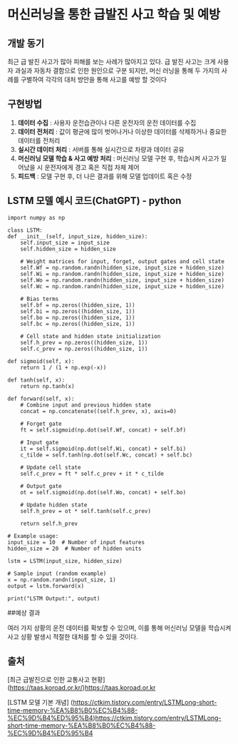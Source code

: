 # 머신러닝을 통한 급발진 사고 학습 및 예방


## 개발 동기

최근 급 발진 사고가 많아 피해를 보는 사례가 많아지고 있다. 급 발진 사고는 크게 사용자 과실과 자동차 결함으로 인한 원인으로 구분 되지만, 머신 러닝을 통해 두 가지의 사례를 구별하여 각각의 대처 방안을 통해 사고를 예방 할 것이다


## 구현방법

1. **데이터 수집** : 사용자 운전습관이나 다른 운전자의 운전 데이터를 수집
2. **데이터 전처리** : 값이 평균에 많이 벗어나거나 이상한 데이터를 삭제하거나 중요한 데이터를 전처리
3. **실시간 데이터 처리** : 서버를 통해 실시간으로 차량과 데이터 공유
4. **머신러닝 모델 학습 & 사고 예방 처리** : 머신러닝 모델 구현 후, 학습시켜 사고가 일어났을 시 운전자에게 경고 혹은 직접 차체 제어
5. **피드백** : 모델 구현 후, 더 나은 결과를 위해 모델 업데이트 혹은 수정


## LSTM 모델 예시 코드(ChatGPT) - python

    import numpy as np

    class LSTM:
    def __init__(self, input_size, hidden_size):
        self.input_size = input_size
        self.hidden_size = hidden_size
        
        # Weight matrices for input, forget, output gates and cell state
        self.Wf = np.random.randn(hidden_size, input_size + hidden_size)
        self.Wi = np.random.randn(hidden_size, input_size + hidden_size)
        self.Wo = np.random.randn(hidden_size, input_size + hidden_size)
        self.Wc = np.random.randn(hidden_size, input_size + hidden_size)
        
        # Bias terms
        self.bf = np.zeros((hidden_size, 1))
        self.bi = np.zeros((hidden_size, 1))
        self.bo = np.zeros((hidden_size, 1))
        self.bc = np.zeros((hidden_size, 1))

        # Cell state and hidden state initialization
        self.h_prev = np.zeros((hidden_size, 1))
        self.c_prev = np.zeros((hidden_size, 1))

    def sigmoid(self, x):
        return 1 / (1 + np.exp(-x))

    def tanh(self, x):
        return np.tanh(x)

    def forward(self, x):
        # Combine input and previous hidden state
        concat = np.concatenate((self.h_prev, x), axis=0)

        # Forget gate
        ft = self.sigmoid(np.dot(self.Wf, concat) + self.bf)

        # Input gate
        it = self.sigmoid(np.dot(self.Wi, concat) + self.bi)
        c_tilde = self.tanh(np.dot(self.Wc, concat) + self.bc)

        # Update cell state
        self.c_prev = ft * self.c_prev + it * c_tilde

        # Output gate
        ot = self.sigmoid(np.dot(self.Wo, concat) + self.bo)

        # Update hidden state
        self.h_prev = ot * self.tanh(self.c_prev)

        return self.h_prev

    # Example usage:
    input_size = 10  # Number of input features
    hidden_size = 20  # Number of hidden units

    lstm = LSTM(input_size, hidden_size)

    # Sample input (random example)
    x = np.random.randn(input_size, 1)
    output = lstm.forward(x)

    print("LSTM Output:", output)


##예상 결과

여러 가지 상황의 운전 데이터를 확보할 수 있으며, 이를 통해 머신러닝 모델을 학습시켜 사고 상황 발생시 적절한 대처를 할 수 있을 것이다. 


## 출처

[최근 급발진으로 인한 교통사고 현황] (https://taas.koroad.or.kr/)<https://taas.koroad.or.kr>

[LSTM 모델 기본 개념] (https://ctkim.tistory.com/entry/LSTMLong-short-time-memory-%EA%B8%B0%EC%B4%88-%EC%9D%B4%ED%95%B4)<https://ctkim.tistory.com/entry/LSTMLong-short-time-memory-%EA%B8%B0%EC%B4%88-%EC%9D%B4%ED%95%B4>
